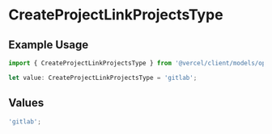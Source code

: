 # CreateProjectLinkProjectsType

## Example Usage

```typescript
import { CreateProjectLinkProjectsType } from '@vercel/client/models/operations';

let value: CreateProjectLinkProjectsType = 'gitlab';
```

## Values

```typescript
'gitlab';
```
